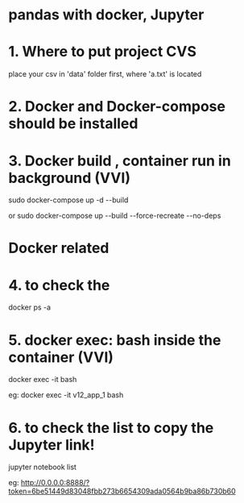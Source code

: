 # pandas with docker, Jupyter 


# 1. Where to put project CVS 
place your csv in 'data' folder first,  where 'a.txt' is located



# 2. Docker and Docker-compose should be installed

# 3.  Docker build , container run  in background  (VVI)
sudo docker-compose  up -d --build

or
sudo docker-compose up --build --force-recreate --no-deps


# Docker related

# 4. to check the  <container name>
docker ps -a

# 5. docker exec:   bash inside the container (VVI)
docker exec -it  <container name>  bash

eg:	
docker exec -it  v12_app_1  bash

# 6. to check the list to copy the Jupyter link! 

jupyter notebook list


eg:
http://0.0.0.0:8888/?token=6be51449d83048fbb273b6654309ada0564b9ba86b730b60


